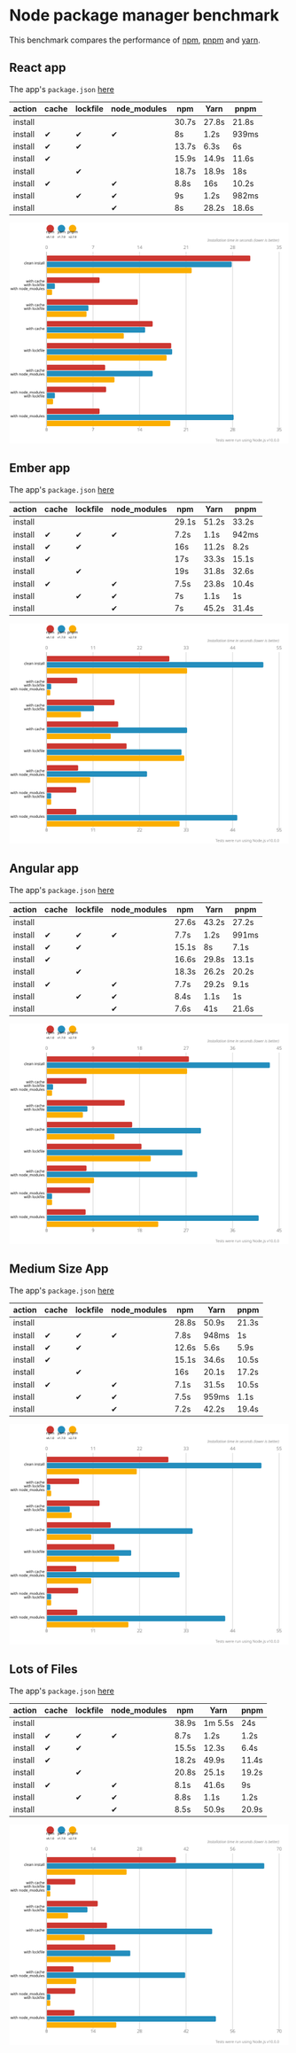 # Node package manager benchmark

This benchmark compares the performance of [npm](https://github.com/npm/npm), [pnpm](https://github.com/pnpm/pnpm) and [yarn](https://github.com/yarnpkg/yarn).

## React app

The app's `package.json` [here](./fixtures/react-app/package.json)

| action  | cache | lockfile | node_modules| npm | Yarn | pnpm |
| ---     | ---   | ---      | ---         | --- | --- | --- |
| install |       |          |             | 30.7s | 27.8s | 21.8s |
| install | ✔    | ✔        | ✔           | 8s | 1.2s | 939ms |
| install | ✔    | ✔        |             | 13.7s | 6.3s | 6s |
| install | ✔    |          |             | 15.9s | 14.9s | 11.6s |
| install |      | ✔        |             | 18.7s | 18.9s | 18s |
| install | ✔    |          | ✔           | 8.8s | 16s | 10.2s |
| install |      | ✔        | ✔           | 9s | 1.2s | 982ms |
| install |      |          | ✔           | 8s | 28.2s | 18.6s |

![Graph of the react-app results](./results/imgs/react-app.svg)

## Ember app

The app's `package.json` [here](./fixtures/ember-quickstart/package.json)

| action  | cache | lockfile | node_modules| npm | Yarn | pnpm |
| ---     | ---   | ---      | ---         | --- | --- | --- |
| install |       |          |             | 29.1s | 51.2s | 33.2s |
| install | ✔    | ✔        | ✔           | 7.2s | 1.1s | 942ms |
| install | ✔    | ✔        |             | 16s | 11.2s | 8.2s |
| install | ✔    |          |             | 17s | 33.3s | 15.1s |
| install |      | ✔        |             | 19s | 31.8s | 32.6s |
| install | ✔    |          | ✔           | 7.5s | 23.8s | 10.4s |
| install |      | ✔        | ✔           | 7s | 1.1s | 1s |
| install |      |          | ✔           | 7s | 45.2s | 31.4s |

![Graph of the ember-quickstart results](./results/imgs/ember-quickstart.svg)

## Angular app

The app's `package.json` [here](./fixtures/angular-quickstart/package.json)

| action  | cache | lockfile | node_modules| npm | Yarn | pnpm |
| ---     | ---   | ---      | ---         | --- | --- | --- |
| install |       |          |             | 27.6s | 43.2s | 27.2s |
| install | ✔    | ✔        | ✔           | 7.7s | 1.2s | 991ms |
| install | ✔    | ✔        |             | 15.1s | 8s | 7.1s |
| install | ✔    |          |             | 16.6s | 29.8s | 13.1s |
| install |      | ✔        |             | 18.3s | 26.2s | 20.2s |
| install | ✔    |          | ✔           | 7.7s | 29.2s | 9.1s |
| install |      | ✔        | ✔           | 8.4s | 1.1s | 1s |
| install |      |          | ✔           | 7.6s | 41s | 21.6s |

![Graph of the angular-quickstart results](./results/imgs/angular-quickstart.svg)

## Medium Size App

The app's `package.json` [here](./fixtures/medium-size-app/package.json)

| action  | cache | lockfile | node_modules| npm | Yarn | pnpm |
| ---     | ---   | ---      | ---         | --- | --- | --- |
| install |       |          |             | 28.8s | 50.9s | 21.3s |
| install | ✔    | ✔        | ✔           | 7.8s | 948ms | 1s |
| install | ✔    | ✔        |             | 12.6s | 5.6s | 5.9s |
| install | ✔    |          |             | 15.1s | 34.6s | 10.5s |
| install |      | ✔        |             | 16s | 20.1s | 17.2s |
| install | ✔    |          | ✔           | 7.1s | 31.5s | 10.5s |
| install |      | ✔        | ✔           | 7.5s | 959ms | 1.1s |
| install |      |          | ✔           | 7.2s | 42.2s | 19.4s |

![Graph of the medium-size-app results](./results/imgs/medium-size-app.svg)

## Lots of Files

The app's `package.json` [here](./fixtures/alotta-files/package.json)

| action  | cache | lockfile | node_modules| npm | Yarn | pnpm |
| ---     | ---   | ---      | ---         | --- | --- | --- |
| install |       |          |             | 38.9s | 1m 5.5s | 24s |
| install | ✔    | ✔        | ✔           | 8.7s | 1.2s | 1.2s |
| install | ✔    | ✔        |             | 15.5s | 12.3s | 6.4s |
| install | ✔    |          |             | 18.2s | 49.9s | 11.4s |
| install |      | ✔        |             | 20.8s | 25.1s | 19.2s |
| install | ✔    |          | ✔           | 8.1s | 41.6s | 9s |
| install |      | ✔        | ✔           | 8.8s | 1.1s | 1.2s |
| install |      |          | ✔           | 8.5s | 50.9s | 20.9s |

![Graph of the alotta-files results](./results/imgs/alotta-files.svg)